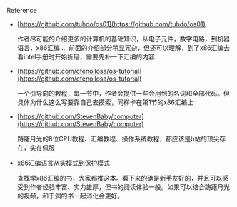 Reference

+ [https://github.com/tuhdo/os01](https://github.com/tuhdo/os01)

    作者尽可能的介绍更多的计算机的基础知识，从电子元件，数字电路，到机器语言，x86汇编 ...
    前面的介绍部分稍显冗杂，但还可以理解，到了x86汇编去看intel手册时开始折磨，需要先补一下汇编的内容

+ [https://github.com/cfenollosa/os-tutorial](https://github.com/cfenollosa/os-tutorial)

    一个引导向的教程，每一节中，作者会提供一些会用到的名词和全部代码。但具体为什么这么写要靠自己去摸索，同样卡在第1节的x86汇编上

+ [https://github.com/StevenBaby/computer](https://github.com/StevenBaby/computer)

    踌躇月光的8位CPU教程、汇编教程、操作系统教程，都应该是b站的顶尖存在，实在佩服

+ [x86汇编语言从实模式到保护模式]()
    
    查找学x86汇编的书，大家都推这本。看下来的确是新手友好的，并且可以感受到作者经验丰富、实力雄厚，但书的阅读体验一般。如果可以结合踌躇月光的视频，和于渊的书一起消化会更好。
